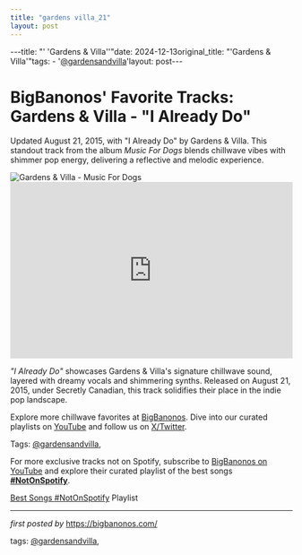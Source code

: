 ```yaml
---
title: "gardens villa_21"
layout: post
---
```

---title: "' 'Gardens & Villa''"date: 2024-12-13original_title: "'Gardens & Villa'"tags:  - '[@gardensandvilla](/tags/gardensandvilla/)'layout: post---<!-- Post Title --><h1 >BigBanonos' Favorite Tracks: Gardens & Villa - "I Already Do"</h1> <!-- Introductory Text --><p >Updated August 21, 2015, with "I Already Do" by Gardens & Villa. This standout track from the album <em>Music For Dogs</em> blends chillwave vibes with shimmer pop energy, delivering a reflective and melodic experience.</p> <!-- Featured Image --><div > <img src="https://f4.bcbits.com/img/0020690500_25.jpg" alt="Gardens & Villa - Music For Dogs" /></div> <!-- YouTube Video Embed --><div > <iframe width="100%" height="315" src="https://www.youtube.com/embed/M_M8WQnHuuU" title="Gardens & Villa - Back to the Garden (Official Video)" frameborder="0" allow="accelerometer; autoplay; encrypted-media; gyroscope; picture-in-picture; web-share" referrerpolicy="strict-origin-when-cross-origin" allowfullscreen></iframe></div> <!-- Song Information --><div > <p><em>"I Already Do"</em> showcases Gardens & Villa's signature chillwave sound, layered with dreamy vocals and shimmering synths. Released on August 21, 2015, under Secretly Canadian, this track solidifies their place in the indie pop landscape.</p></div> <!-- Footer Links --><div > <p>Explore more chillwave favorites at <a href="https://bigbanonos.com/" target="_blank">BigBanonos</a>. Dive into our curated playlists on <a href="https://www.youtube.com/[@BigBanonos](/tags/BigBanonos/)" target="_blank">YouTube</a> and follow us on <a href="https://x.com/bigbanonos" target="_blank">X/Twitter</a>.</p></div> <!-- Tags --><p >Tags: [@gardensandvilla](/tags/gardensandvilla/),</p><!--Subscribe and Playlist Links--><div>    <p>For more exclusive tracks not on Spotify, subscribe to <a href="https://www.youtube.com/[@BigBanonos](/tags/BigBanonos/)" target="_blank">BigBanonos on YouTube</a> and explore their curated playlist of the best songs <strong>[#NotOnSpotify](/tags/NotOnSpotify/)</strong>.</p>    <p><a href="https://www.youtube.com/playlist?list=PLtuNtuTatqI0kFahUCbtbfenC_ET5O_tr" target="_blank">Best Songs [#NotOnSpotify](/tags/NotOnSpotify/) Playlist<br /></a></p></div><hr /><p><em>first posted by</em> <a href="https://bigbanonos.com/" rel="noopener" target="_new">https://bigbanonos.com/</a></p><p>tags: [@gardensandvilla](/tags/gardensandvilla/),</p>
